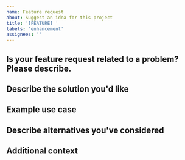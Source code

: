 ```yaml
---
name: Feature request
about: Suggest an idea for this project
title: '[FEATURE] '
labels: 'enhancement'
assignees: ''
---
```


## Is your feature request related to a problem? Please describe.
<!-- A clear and concise description of what the problem is. Ex. I'm always frustrated when [...] -->

## Describe the solution you'd like
<!-- A clear and concise description of what you want to happen -->

## Example use case
<!-- Provide an example of how you imagine this feature would work in practice -->

## Describe alternatives you've considered
<!-- A clear and concise description of any alternative solutions or features you've considered -->

## Additional context
<!-- Add any other context or screenshots about the feature request here --> 